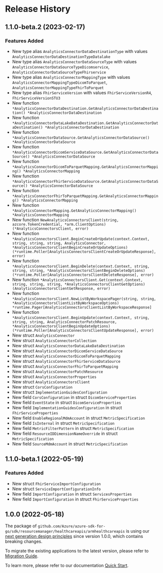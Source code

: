 # Release History

## 1.1.0-beta.2 (2023-02-17)
### Features Added

- New type alias `AnalyticsConnectorDataDestinationType` with values `AnalyticsConnectorDataDestinationTypeDatalake`
- New type alias `AnalyticsConnectorDataSourceType` with values `AnalyticsConnectorDataSourceTypeDicomservice`, `AnalyticsConnectorDataSourceTypeFhirservice`
- New type alias `AnalyticsConnectorMappingType` with values `AnalyticsConnectorMappingTypeDicomToParquet`, `AnalyticsConnectorMappingTypeFhirToParquet`
- New type alias `FhirServiceVersion` with values `FhirServiceVersionR4`, `FhirServiceVersionSTU3`
- New function `*AnalyticsConnectorDataDestination.GetAnalyticsConnectorDataDestination() *AnalyticsConnectorDataDestination`
- New function `*AnalyticsConnectorDataLakeDataDestination.GetAnalyticsConnectorDataDestination() *AnalyticsConnectorDataDestination`
- New function `*AnalyticsConnectorDataSource.GetAnalyticsConnectorDataSource() *AnalyticsConnectorDataSource`
- New function `*AnalyticsConnectorDicomServiceDataSource.GetAnalyticsConnectorDataSource() *AnalyticsConnectorDataSource`
- New function `*AnalyticsConnectorDicomToParquetMapping.GetAnalyticsConnectorMapping() *AnalyticsConnectorMapping`
- New function `*AnalyticsConnectorFhirServiceDataSource.GetAnalyticsConnectorDataSource() *AnalyticsConnectorDataSource`
- New function `*AnalyticsConnectorFhirToParquetMapping.GetAnalyticsConnectorMapping() *AnalyticsConnectorMapping`
- New function `*AnalyticsConnectorMapping.GetAnalyticsConnectorMapping() *AnalyticsConnectorMapping`
- New function `NewAnalyticsConnectorsClient(string, azcore.TokenCredential, *arm.ClientOptions) (*AnalyticsConnectorsClient, error)`
- New function `*AnalyticsConnectorsClient.BeginCreateOrUpdate(context.Context, string, string, string, AnalyticsConnector, *AnalyticsConnectorsClientBeginCreateOrUpdateOptions) (*runtime.Poller[AnalyticsConnectorsClientCreateOrUpdateResponse], error)`
- New function `*AnalyticsConnectorsClient.BeginDelete(context.Context, string, string, string, *AnalyticsConnectorsClientBeginDeleteOptions) (*runtime.Poller[AnalyticsConnectorsClientDeleteResponse], error)`
- New function `*AnalyticsConnectorsClient.Get(context.Context, string, string, string, *AnalyticsConnectorsClientGetOptions) (AnalyticsConnectorsClientGetResponse, error)`
- New function `*AnalyticsConnectorsClient.NewListByWorkspacePager(string, string, *AnalyticsConnectorsClientListByWorkspaceOptions) *runtime.Pager[AnalyticsConnectorsClientListByWorkspaceResponse]`
- New function `*AnalyticsConnectorsClient.BeginUpdate(context.Context, string, string, string, AnalyticsConnectorPatchResource, *AnalyticsConnectorsClientBeginUpdateOptions) (*runtime.Poller[AnalyticsConnectorsClientUpdateResponse], error)`
- New struct `AnalyticsConnector`
- New struct `AnalyticsConnectorCollection`
- New struct `AnalyticsConnectorDataLakeDataDestination`
- New struct `AnalyticsConnectorDicomServiceDataSource`
- New struct `AnalyticsConnectorDicomToParquetMapping`
- New struct `AnalyticsConnectorFhirServiceDataSource`
- New struct `AnalyticsConnectorFhirToParquetMapping`
- New struct `AnalyticsConnectorPatchResource`
- New struct `AnalyticsConnectorProperties`
- New struct `AnalyticsConnectorsClient`
- New struct `CorsConfiguration`
- New struct `ImplementationGuidesConfiguration`
- New field `CorsConfiguration` in struct `DicomServiceProperties`
- New field `EventState` in struct `DicomServiceProperties`
- New field `ImplementationGuidesConfiguration` in struct `FhirServiceProperties`
- New field `EnableRegionalMdmAccount` in struct `MetricSpecification`
- New field `IsInternal` in struct `MetricSpecification`
- New field `MetricFilterPattern` in struct `MetricSpecification`
- New field `ResourceIDDimensionNameOverride` in struct `MetricSpecification`
- New field `SourceMdmAccount` in struct `MetricSpecification`


## 1.1.0-beta.1 (2022-05-19)
### Features Added

- New struct `FhirServiceImportConfiguration`
- New struct `ServiceImportConfigurationInfo`
- New field `ImportConfiguration` in struct `ServicesProperties`
- New field `ImportConfiguration` in struct `FhirServiceProperties`


## 1.0.0 (2022-05-18)

The package of `github.com/Azure/azure-sdk-for-go/sdk/resourcemanager/healthcareapis/armhealthcareapis` is using our [next generation design principles](https://azure.github.io/azure-sdk/general_introduction.html) since version 1.0.0, which contains breaking changes.

To migrate the existing applications to the latest version, please refer to [Migration Guide](https://aka.ms/azsdk/go/mgmt/migration).

To learn more, please refer to our documentation [Quick Start](https://aka.ms/azsdk/go/mgmt).